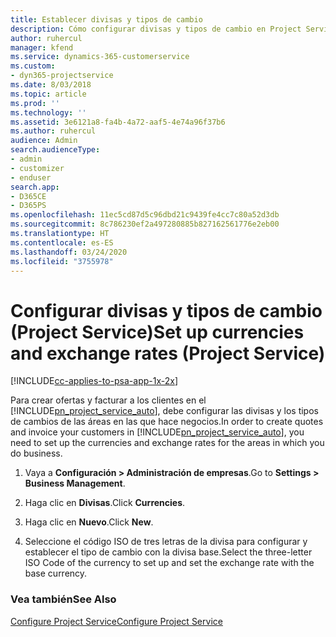 ```yaml
---
title: Establecer divisas y tipos de cambio
description: Cómo configurar divisas y tipos de cambio en Project Service
author: ruhercul
manager: kfend
ms.service: dynamics-365-customerservice
ms.custom:
- dyn365-projectservice
ms.date: 8/03/2018
ms.topic: article
ms.prod: ''
ms.technology: ''
ms.assetid: 3e6121a8-fa4b-4a72-aaf5-4e74a96f37b6
ms.author: ruhercul
audience: Admin
search.audienceType:
- admin
- customizer
- enduser
search.app:
- D365CE
- D365PS
ms.openlocfilehash: 11ec5cd87d5c96dbd21c9439fe4cc7c80a52d3db
ms.sourcegitcommit: 8c786230ef2a497280885b827162561776e2eb00
ms.translationtype: HT
ms.contentlocale: es-ES
ms.lasthandoff: 03/24/2020
ms.locfileid: "3755978"
---
```

# <a name="set-up-currencies-and-exchange-rates-project-service"></a><span data-ttu-id="b7d69-103">Configurar divisas y tipos de cambio (Project Service)</span><span class="sxs-lookup"><span data-stu-id="b7d69-103">Set up currencies and exchange rates (Project Service)</span></span>

[!INCLUDE[cc-applies-to-psa-app-1x-2x](../includes/cc-applies-to-psa-app-1x-2x.md)]

<span data-ttu-id="b7d69-104">Para crear ofertas y facturar a los clientes en el [!INCLUDE[pn_project_service_auto](../includes/pn-project-service-auto.md)], debe configurar las divisas y los tipos de cambios de las áreas en las que hace negocios.</span><span class="sxs-lookup"><span data-stu-id="b7d69-104">In order to create quotes and invoice your customers in [!INCLUDE[pn_project_service_auto](../includes/pn-project-service-auto.md)], you need to set up the currencies and exchange rates for the areas in which you do business.</span></span>  
  
1.  <span data-ttu-id="b7d69-105">Vaya a **Configuración > Administración de empresas**.</span><span class="sxs-lookup"><span data-stu-id="b7d69-105">Go to **Settings > Business Management**.</span></span>  
  
2.  <span data-ttu-id="b7d69-106">Haga clic en **Divisas**.</span><span class="sxs-lookup"><span data-stu-id="b7d69-106">Click **Currencies**.</span></span>  
  
3.  <span data-ttu-id="b7d69-107">Haga clic en **Nuevo**.</span><span class="sxs-lookup"><span data-stu-id="b7d69-107">Click **New**.</span></span>  
  
4.  <span data-ttu-id="b7d69-108">Seleccione el código ISO de tres letras de la divisa para configurar y establecer el tipo de cambio con la divisa base.</span><span class="sxs-lookup"><span data-stu-id="b7d69-108">Select the three-letter ISO Code of the currency to set up and set the exchange rate with the base currency.</span></span>  
  
### <a name="see-also"></a><span data-ttu-id="b7d69-109">Vea también</span><span class="sxs-lookup"><span data-stu-id="b7d69-109">See Also</span></span>  
 [<span data-ttu-id="b7d69-110">Configure Project Service</span><span class="sxs-lookup"><span data-stu-id="b7d69-110">Configure Project Service</span></span>](../project-service/configure.md)

